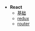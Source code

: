* **React**
  * [基础](/前端/react/README.md)
  * [redux](/前端/react/redux.md)
  * [router](/前端/react/router.md)